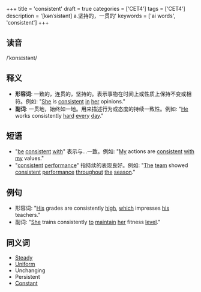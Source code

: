 +++
title = 'consistent'
draft = true
categories = ['CET4']
tags = ['CET4']
description = '[kənˈsistənt] a.坚持的，一贯的'
keywords = ['ai words', 'consistent']
+++

## 读音
/ˈkɒnsɪstənt/

## 释义
- **形容词**: 一致的，连贯的，坚持的。表示事物在时间上或性质上保持不变或相符。例如: "[She](/post/she/) is [consistent](/post/consistent/) [in](/post/in/) [her](/post/her/) opinions."
- **副词**: 一贯地，始终如一地。用来描述行为或态度的持续一致性。例如: "[He](/post/he/) works consistently [hard](/post/hard/) [every](/post/every/) [day](/post/day/)."

## 短语
- "[be](/post/be/) [consistent](/post/consistent/) [with](/post/with/)" 表示与...一致。例如: "[My](/post/my/) actions are [consistent](/post/consistent/) [with](/post/with/) [my](/post/my/) values."
- "[consistent](/post/consistent/) [performance](/post/performance/)" 指持续的表现良好。例如: "[The](/post/the/) [team](/post/team/) showed [consistent](/post/consistent/) [performance](/post/performance/) [throughout](/post/throughout/) [the](/post/the/) [season](/post/season/)."

## 例句
- 形容词: "[His](/post/his/) grades are consistently [high](/post/high/), [which](/post/which/) impresses [his](/post/his/) teachers."
- 副词: "[She](/post/she/) trains consistently [to](/post/to/) [maintain](/post/maintain/) [her](/post/her/) fitness [level](/post/level/)."

## 同义词
- [Steady](/post/steady/)
- [Uniform](/post/uniform/)
- Unchanging
- Persistent
- [Constant](/post/constant/)

